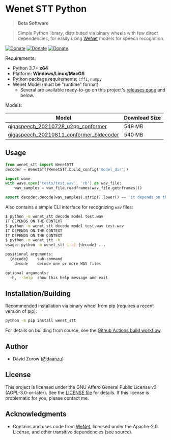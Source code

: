 # Wenet STT Python

> **Beta Software**

> Simple Python library, distributed via binary wheels with few direct dependencies, for easily using [WeNet](https://github.com/wenet-e2e/wenet) models for speech recognition.

[![Donate](https://img.shields.io/badge/donate-GitHub-pink.svg)](https://github.com/sponsors/daanzu)
[![Donate](https://img.shields.io/badge/donate-Patreon-orange.svg)](https://www.patreon.com/daanzu)
[![Donate](https://img.shields.io/badge/donate-PayPal-green.svg)](https://paypal.me/daanzu)

Requirements:
* Python 3.7+ **x64**
* Platform: **Windows/Linux/MacOS**
* Python package requirements: `cffi`, `numpy`
* Wenet Model (must be "runtime" format)
    * Several are available ready-to-go on this project's [releases page](https://github.com/daanzu/wenet_stt_python/releases/tag/models) and below.

Models:

| Model | Download Size |
|--------|--------|
| [gigaspeech_20210728_u2pp_conformer](https://github.com/daanzu/wenet_stt_python/releases/download/models/gigaspeech_20210728_u2pp_conformer.zip) | 549 MB |
| [gigaspeech_20210811_conformer_bidecoder](https://github.com/daanzu/wenet_stt_python/releases/download/models/gigaspeech_20210811_conformer_bidecoder.zip) | 540 MB |

## Usage

```python
from wenet_stt import WenetSTT
decoder = WenetSTT(WenetSTT.build_config('model_dir'))

import wave
with wave.open('tests/test.wav', 'rb') as wav_file:
    wav_samples = wav_file.readframes(wav_file.getnframes())

assert decoder.decode(wav_samples).strip().lower() == 'it depends on the context'
```

Also contains a simple CLI interface for recognizing `wav` files:

```bash
$ python -m wenet_stt decode model test.wav
IT DEPENDS ON THE CONTEXT
$ python -m wenet_stt decode model test.wav test.wav
IT DEPENDS ON THE CONTEXT
IT DEPENDS ON THE CONTEXT
$ python -m wenet_stt -h
usage: python -m wenet_stt [-h] {decode} ...

positional arguments:
  {decode}    sub-command
    decode    decode one or more WAV files

optional arguments:
  -h, --help  show this help message and exit
```

## Installation/Building

Recommended installation via binary wheel from pip (requires a recent version of pip):

```bash
python -m pip install wenet_stt
```

For details on building from source, see the [Github Actions build workflow](.github/workflows/build.yml).

## Author

* David Zurow ([@daanzu](https://github.com/daanzu))

## License

This project is licensed under the GNU Affero General Public License v3 (AGPL-3.0-or-later). See the [LICENSE file](LICENSE) for details. If this license is problematic for you, please contact me.

## Acknowledgments

* Contains and uses code from [WeNet](https://github.com/wenet-e2e/wenet), licensed under the Apache-2.0 License, and other transitive dependencies (see source).
